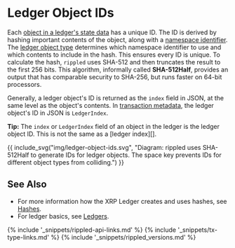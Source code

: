 # Ledger Object IDs
<a id="sha512half"></a>

Each [object in a ledger's state data](ledger-object-types.html) has a unique ID. The ID is derived by hashing important contents of the object, along with a [namespace identifier](https://github.com/ripple/rippled/blob/master/src/ripple/protocol/LedgerFormats.h#L99). The [ledger object type](ledger-object-types.html) determines which namespace identifier to use and which contents to include in the hash. This ensures every ID is unique. To calculate the hash, `rippled` uses SHA-512 and then truncates the result to the first 256 bits. This algorithm, informally called **SHA-512Half**, provides an output that has comparable security to SHA-256, but runs faster on 64-bit processors.

Generally, a ledger object's ID is returned as the `index` field in JSON, at the same level as the object's contents. In [transaction metadata](transaction-metadata.html), the ledger object's ID in JSON is `LedgerIndex`.

**Tip:** The `index` or `LedgerIndex` field of an object in the ledger is the ledger object ID. This is not the same as a [ledger index][].

{{ include_svg("img/ledger-object-ids.svg", "Diagram: rippled uses SHA-512Half to generate IDs for ledger objects. The space key prevents IDs for different object types from colliding.") }}


## See Also

- For more information how the XRP Ledger creates and uses hashes, see [Hashes](basic-data-types.html#hashes).
- For ledger basics, see [Ledgers](ledgers.html).


<!--{# common link defs #}-->
{% include '_snippets/rippled-api-links.md' %}
{% include '_snippets/tx-type-links.md' %}
{% include '_snippets/rippled_versions.md' %}
